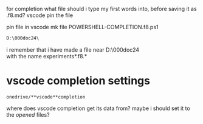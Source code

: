 


for completion
what file should i type my first words into, before saving it as .f8.md?
vscode pin the file

pin file in vscode
mk  file  POWERSHELL-COMPLETION.f8.ps1
```powershell
D:\000doc24\
```

i remember that i have made a file near 
D:\000doc24\
with the name experiments*.f8.*

# vscode completion settings
```
onedrive/**vscode**completion
```

where does vscode completion get its data from?
maybe i should set it to the *opened* files?

